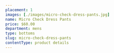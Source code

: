 ```yaml
---
placement: 1
images: [./images/micro-check-dress-pants.jpg]
name: Micro Check Dress Pants
price: $60.00
department: mens
type: bottoms
slug: micro-check-dress-pants
contentType: product details
---
```

